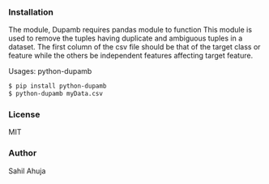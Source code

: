 ### Installation
The module, Dupamb requires pandas module to function
This module is used to remove the tuples having duplicate and ambiguous tuples in a dataset. The first column of the csv file should be that of the target class or feature while the others be independent features affecting target feature.

Usages: python-dupamb <InputDataFile> 
	
```sh
$ pip install python-dupamb
$ python-dupamb myData.csv
```
### License
MIT
### Author
Sahil Ahuja
